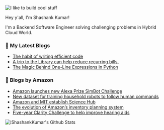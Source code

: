 ![I like to build cool stuff](https://res.cloudinary.com/dt8g3rhcy/image/upload/v1595929574/i_like_to_build_cool_shit._1_nzbwjh.png)

Hey y'all, I'm Shashank Kumar! 

I'm a Backend Software Engineer solving challenging problems in Hybrid Cloud World.

### 📕 My Latest Blogs
<!-- BLOG-POST-LIST:START -->
- [The habit of writing efficient code](https://medium.com/@ishashankkumar/the-habit-of-writing-efficient-code-153b05f04269?source=rss-d24dda280d5f------2)
- [A trip to the Library can help reduce recurring bills.](https://medium.com/swlh/a-trip-to-the-library-can-help-reduce-recurring-bills-23bca495cdf5?source=rss-d24dda280d5f------2)
- [The Magic Behind One-Line Expressions in Python](https://medium.com/swlh/the-magic-behind-one-line-expressions-in-python-816c10180c5c?source=rss-d24dda280d5f------2)
<!-- BLOG-POST-LIST:END -->

### 📕 Blogs by Amazon
<!-- AMAZON-BLOG-POST-LIST:START -->
- [Amazon launches new Alexa Prize SimBot Challenge](https://www.amazon.science/academic-engagements/amazon-launches-new-alexa-prize-simbot-challenge)
- [New dataset for training household robots to follow human commands](https://www.amazon.science/blog/new-dataset-for-training-household-robots-to-follow-human-commands)
- [Amazon and MIT establish Science Hub](https://www.amazon.science/academic-engagements/amazon-and-mit-establish-science-hub)
- [The evolution of Amazon’s inventory planning system](https://www.amazon.science/latest-news/the-evolution-of-amazons-inventory-planning-system)
- [Five-year Clarity Challenge to help improve hearing aids](https://www.amazon.science/blog/five-year-clarity-challenge-to-help-improve-hearing-aids)
<!-- AMAZON-BLOG-POST-LIST:END -->



<img align="center" alt="iShashankKumar's Github Stats" src="https://github-readme-stats.vercel.app/api?username=ishashankkumar&show_icons=true&hide_border=true" />

